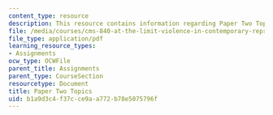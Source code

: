 ```yaml
---
content_type: resource
description: This resource contains information regarding Paper Two Topics.
file: /media/courses/cms-840-at-the-limit-violence-in-contemporary-representation-fall-2013/b1a9d3c4f37cce9aa772b78e5075796f_MITCMS_840F13_PrTwoTopics.pdf
file_type: application/pdf
learning_resource_types:
- Assignments
ocw_type: OCWFile
parent_title: Assignments
parent_type: CourseSection
resourcetype: Document
title: Paper Two Topics
uid: b1a9d3c4-f37c-ce9a-a772-b78e5075796f
---
```

